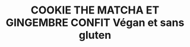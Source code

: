 ---
uuid: ae3b6152-5624-4e07-9013-963c3ada3629
title: COOKIE THE MATCHA ET GINGEMBRE CONFIT Végan et sans gluten
titleslug: cookie-the-matcha-et-gingembre-confit-vegan-et-sans-gluten_ae3b6152-5624-4e07-9013-963c3ada3629
draft: false
layout: recettes
type: dessert
categories:
  - Gateau
auteur: Auré
regime:
  - vegan
  - sans-gluten
cuisson: Oui
temperature: Froid
plate: 20
check: Oui
checkAlwaysOk: true
checkfor: ""
ingredients:
  lof:
    - title: Bicarbonate alimentaire
      quantite: 2
      unit: c. à café
    - title: Fécule de tapioca
      quantite: 100
      unit: grammes
    - title: huile de coco
      quantite: 150
      unit: grammes
    - title: Graines de lin
      quantite: 2
      unit: c. à soupe
  sucres:
    - title: Gingembre confit
      quantite: 200
      unit: grammes
    - title: Poudre d'amandes
      quantite: 220
      unit: grammes
    - title: Sucre brun Vergeoise
      quantite: 80
      unit: grammes
  epices:
    - title: Sel
      quantite: 1
      unit: c. à café
  autres:
    - title: Eau
      quantite: 2
      unit: c. à soupe
    - title: Thé Matcha
      quantite: 3
      unit: c. à soupe
preparation: >-
  Préparer l’œuf végan en mélangeant les graines de lin moulues avec l’eau.
  Laisser reposer quelques minutes.


  Dans un saladier, battre l'huile de coco solide avec les sucre. Ajouter l’œuf végan de graines de lin et bien mélanger.


  Dans un autre saladier, mélanger fécule et poudre d'amande, le bicarbonate de soude et le sel. Incorporer au mélange précédent, puis ajouter le gingembre confit coupé en petits cubes.


  Former des boules de cookies (environ 3 cuillères à soupe chacune) puis les déposer sur la plaque en laissant suffisamment d’espace entre chacune d’entre elles. Placer la plaque au freezer pendant 15 minutes jusqu’à ce que les boules soient bien figées.


  Préchauffer le four à 180°C et foncer une plaque allant au four de papier sulfurisé. Réserver.


  Enfourner les cookies pour 12-13 minutes. Retirer du four et laisser refroidir sur la plaque pendant quelques minutes avant de transférer sur une grille pour les laisser refroidir complètement.
publishDate: 2024-05-24T00:12:00.000Z
---